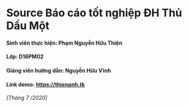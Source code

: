 # Source Báo cáo tốt nghiệp ĐH Thủ Dầu Một

#### Sinh viên thực hiện: Phạm Nguyễn Hữu Thiện

#### Lớp: D16PM02
#### Giảng viên hướng dẫn: Nguyễn Hữu Vĩnh
#### Link demo: https://thienpnh.tk

_[Tháng 7 /2020]_
